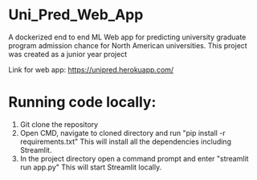 # Uni_Pred_Web_App
A dockerized end to end ML Web app for predicting university graduate program admission chance for North American universities.
This project was created as a junior year project

Link for web app:
https://unipred.herokuapp.com/

# Running code locally:
1. Git clone the repository 
2. Open CMD, navigate to cloned directory and run "pip install -r requirements.txt" This will install all the dependencies including Streamlit.
3. In the project directory open a command prompt and enter "streamlit run app.py" This will start Streamlit locally.
